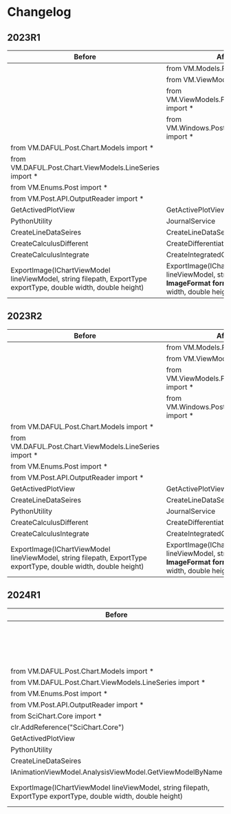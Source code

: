 # Changelog

## 2023R1
| Before | After | Type |
|---|---|------|
||	from VM.Models.Post import *														| Added	|
||	from VM.ViewModels.Post import *													| Added	|
||	from VM.ViewModels.Post.Entities.Charts import *									| Added	|
||	from VM.Windows.Post.Controls.Model import *										| Added	|
|from VM.DAFUL.Post.Chart.Models import *					|							| Removed |
|from VM.DAFUL.Post.Chart.ViewModels.LineSeries import *	|							| Removed |
|from VM.Enums.Post import *								|							| Removed |
|from VM.Post.API.OutputReader import *						|							| Removed |
|GetActivedPlotView											| GetActivePlotView			| Modified	|
|PythonUtility												| JournalService			| Modified	|
|CreateLineDataSeires										| CreateLineDataSeries		| Modified	|
|CreateCalculusDifferent									| CreateDifferentiatedCurve | Modified	|
|CreateCalculusIntegrate									| CreateIntegratedCurve		| Modified	|
|ExportImage(IChartViewModel lineViewModel, string filepath, ExportType exportType, double width, double height) | ExportImage(IChartViewModel lineViewModel, string filepath, **ImageFormat formatType**, double width, double height) | Modified	|

## 2023R2
| Before | After | Type |
|---|---|------|
||	from VM.Models.Post import *														| Added	|
||	from VM.ViewModels.Post import *													| Added	|
||	from VM.ViewModels.Post.Entities.Charts import *									| Added	|
||	from VM.Windows.Post.Controls.Model import *										| Added	|
|from VM.DAFUL.Post.Chart.Models import *					|							| Removed |
|from VM.DAFUL.Post.Chart.ViewModels.LineSeries import *	|							| Removed |
|from VM.Enums.Post import *								|							| Removed |
|from VM.Post.API.OutputReader import *						|							| Removed |
|GetActivedPlotView											| GetActivePlotView			| Modified |
|CreateLineDataSeires										| CreateLineDataSeries		| Modified |
|PythonUtility												| JournalService			| Modified |
|CreateCalculusDifferent									| CreateDifferentiatedCurve | Modified |
|CreateCalculusIntegrate									| CreateIntegratedCurve		| Modified |
|ExportImage(IChartViewModel lineViewModel, string filepath, ExportType exportType, double width, double height) | ExportImage(IChartViewModel lineViewModel, string filepath, **ImageFormat formatType**, double width, double height) | Modified	|

## 2024R1
| Before | After | Type |
|---|---|---|
||from VM.Models.Post import *																				   | Added	|
||from VM.ViewModels.Post import *																			   | Added	|
||from VM.ViewModels.Post.Entities.Charts import *															   | Added	|
||from VM.Windows.Post.Controls.Model import *																   | Added	|
|from VM.DAFUL.Post.Chart.Models import *					|												   | Removed |
|from VM.DAFUL.Post.Chart.ViewModels.LineSeries import *	|												   | Removed |
|from VM.Enums.Post import *								|												   | Removed |
|from VM.Post.API.OutputReader import *						|												   | Removed |
|from SciChart.Core import *								|												   | Removed |
|clr.AddReference("SciChart.Core")							|												   | Removed |
|GetActivedPlotView											| GetActivePlotView								   | Modified |
|PythonUtility												| JournalService								   | Modified |
|CreateLineDataSeires										| CreateLineDataSeries							   | Modified |
|IAnimationViewModel.AnalysisViewModel.GetViewModelByName	| IOperationsAnimationViewModel.GetViewModelByName | Modified |
|ExportImage(IChartViewModel lineViewModel, string filepath, ExportType exportType, double width, double height) | ExportImage(IChartViewModel lineViewModel, string filepath, **ImageFormat formatType**, double width, double height) | Modified	|